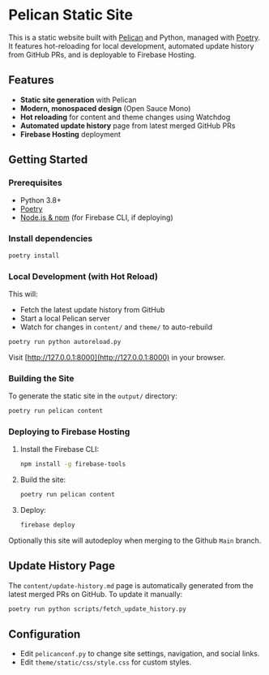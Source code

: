 # Pelican Static Site

This is a static website built with [Pelican](https://getpelican.com/) and Python, managed with [Poetry](https://python-poetry.org/). It features hot-reloading for local development, automated update history from GitHub PRs, and is deployable to Firebase Hosting.

## Features
- **Static site generation** with Pelican
- **Modern, monospaced design** (Open Sauce Mono)
- **Hot reloading** for content and theme changes using Watchdog
- **Automated update history** page from latest merged GitHub PRs
- **Firebase Hosting** deployment

## Getting Started

### Prerequisites
- Python 3.8+
- [Poetry](https://python-poetry.org/docs/#installation)
- [Node.js & npm](https://nodejs.org/) (for Firebase CLI, if deploying)

### Install dependencies
```sh
poetry install
```

### Local Development (with Hot Reload)
This will:
- Fetch the latest update history from GitHub
- Start a local Pelican server
- Watch for changes in `content/` and `theme/` to auto-rebuild

```sh
poetry run python autoreload.py
```

Visit [http://127.0.0.1:8000](http://127.0.0.1:8000) in your browser.

### Building the Site
To generate the static site in the `output/` directory:
```sh
poetry run pelican content
```

### Deploying to Firebase Hosting
1. Install the Firebase CLI:
   ```sh
   npm install -g firebase-tools
   ```
2. Build the site:
   ```sh
   poetry run pelican content
   ```
3. Deploy:
   ```sh
   firebase deploy
   ```

Optionally this site will autodeploy when merging to the Github `Main` branch.

## Update History Page
The `content/update-history.md` page is automatically generated from the latest merged PRs on GitHub. To update it manually:
```sh
poetry run python scripts/fetch_update_history.py
```

## Configuration
- Edit `pelicanconf.py` to change site settings, navigation, and social links.
- Edit `theme/static/css/style.css` for custom styles.

